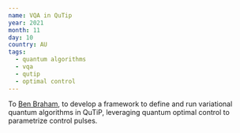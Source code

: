 ```yaml
---
name: VQA in QuTip
year: 2021
month: 11
day: 10
country: AU
tags:
  - quantum algorithms
  - vqa
  - qutip
  - optimal control
---
```

To [Ben Braham](https://benbraham.com/), to develop a framework to define and run variational quantum algorithms in QuTiP, leveraging quantum optimal control to parametrize control pulses.
